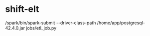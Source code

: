 # shift-elt


/spark/bin/spark-submit  --driver-class-path /home/app/postgresql-42.4.0.jar  jobs/etl_job.py
